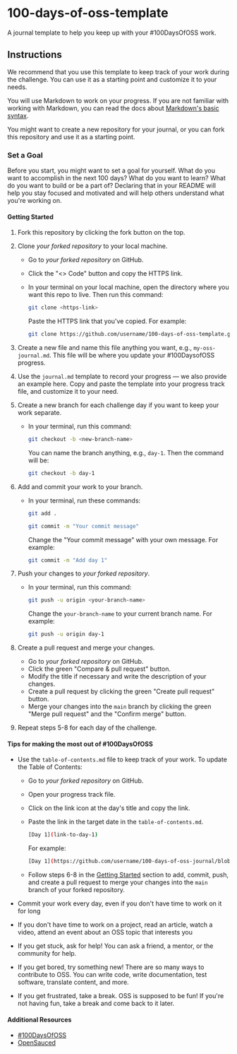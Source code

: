 # 100-days-of-oss-template

A journal template to help you keep up with your #100DaysOfOSS work.

## Instructions

We recommend that you use this template to keep track of your work during the challenge. You can use it as a starting point and customize it to your needs.

You will use Markdown to work on your progress. If you are not familiar with working with Markdown, you can read the docs about [Markdown's basic syntax](https://www.markdownguide.org/basic-syntax/).

You might want to create a new repository for your journal, or you can fork this repository and use it as a starting point.

### Set a Goal

Before you start, you might want to set a goal for yourself. What do you want to accomplish in the next 100 days? What do you want to learn? What do you want to build or be a part of? Declaring that in your README will help you stay focused and motivated and will help others understand what you're working on.

#### Getting Started

1. Fork this repository by clicking the fork button on the top.
2. Clone _your forked repository_ to your local machine.

   - Go to _your forked repository_ on GitHub.
   - Click the "<> Code" button and copy the HTTPS link.
   - In your terminal on your local machine, open the directory where you want this repo to live. Then run this command:

     ```bash
     git clone <https-link>
     ```

     Paste the HTTPS link that you've copied. For example:

     ```bash
     git clone https://github.com/username/100-days-of-oss-template.git
     ```

3. Create a new file and name this file anything you want, e.g., `my-oss-journal.md`. This file will be where you update your #100DaysofOSS progress.
4. Use the `journal.md` template to record your progress — we also provide an example here. Copy and paste the template into your progress track file, and customize it to your need.
5. Create a new branch for each challenge day if you want to keep your work separate.

   - In your terminal, run this command:

     ```bash
     git checkout -b <new-branch-name>
     ```

     You can name the branch anything, e.g., `day-1`. Then the command will be:

     ```bash
     git checkout -b day-1
     ```

6. Add and commit your work to your branch.

   - In your terminal, run these commands:

     ```bash
     git add .

     git commit -m "Your commit message"
     ```

     Change the "Your commit message" with your own message. For example:

     ```bash
     git commit -m "Add day 1"
     ```

7. Push your changes to _your forked repository_.

   - In your terminal, run this command:

     ```bash
     git push -u origin <your-branch-name>
     ```

     Change the `your-branch-name` to your current branch name. For example:

     ```bash
     git push -u origin day-1
     ```

8. Create a pull request and merge your changes.
   - Go to _your forked repository_ on GitHub.
   - Click the green "Compare & pull request" button.
   - Modify the title if necessary and write the description of your changes.
   - Create a pull request by clicking the green "Create pull request" button.
   - Merge your changes into the `main` branch by clicking the green "Merge pull request" and the "Confirm merge" button.
9. Repeat steps 5-8 for each day of the challenge.

#### Tips for making the most out of #100DaysOfOSS

- Use the `table-of-contents.md` file to keep track of your work. To update the Table of Contents:

  - Go to _your forked repository_ on GitHub.
  - Open your progress track file.
  - Click on the link icon at the day's title and copy the link.
  - Paste the link in the target date in the `table-of-contents.md`.

    ```bash
    [Day 1](link-to-day-1)
    ```

    For example:

    ```bash
    [Day 1](https://github.com/username/100-days-of-oss-journal/blob/main/my-100-days-oss-journal.md#day-1)

    ```

  - Follow steps 6-8 in the [Getting Started](#getting-started) section to add, commit, push, and create a pull request to merge your changes into the `main` branch of your forked repository.

- Commit your work every day, even if you don't have time to work on it for long
- If you don't have time to work on a project, read an article, watch a video, attend an event about an OSS topic that interests you
- If you get stuck, ask for help! You can ask a friend, a mentor, or the community for help.
- If you get bored, try something new! There are so many ways to contribute to OSS. You can write code, write documentation, test software, translate content, and more.
- If you get frustrated, take a break. OSS is supposed to be fun! If you're not having fun, take a break and come back to it later.

#### Additional Resources

- [#100DaysOfOSS](https://docs.opensauced.pizza/community/100-days-of-oss/)
- [OpenSauced](https://opensauced.pizza/)
